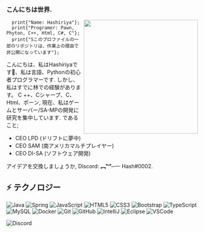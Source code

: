 ### こんにちは世界.

<img align="right" src="https://i.pinimg.com/originals/85/76/e7/8576e72412abae39b4d2cfb74f81d999.gif" width="300"/>

```Pawn
  print{"Name: Hashiriya"};
  print{"Programer: Pawn, Phyton, C++, Html, C#, C"};
  print{"Sこのプロファイルの一部のリポジトリは、作業上の理由で非公開になっています"};
```

こんにちは、私はHashiriyaです👋、私は言語、Pythonの初心者プログラマーです.
しかし、私はすでに林での経験があります。 C ++、Cシャープ、C、Html、ポーン,
現在、私はゲームとサーバー/SA-MPの開発に研究を集中しています.
であること;

- CEO LPD (ドリフトに夢中)
- CEO SAM (南アメリカマルチプレイヤー)
- CEO DI-SA (ソフトウェア開発)

アイデアを交換しましょうか, Discord: ︻︼─一 Hash#0002.

## ⚡ テクノロジー 

![Java](https://img.shields.io/badge/-Java-007396?style=flat-square&logo=java)
![Spring](https://img.shields.io/badge/-Spring-6DB33F?style=flat-square&logo=spring&logoColor=white)
![JavaScript](https://img.shields.io/badge/-JavaScript-black?style=flat-square&logo=javascript)
![HTML5](https://img.shields.io/badge/-HTML5-E34F26?style=flat-square&logo=html5&logoColor=white)
![CSS3](https://img.shields.io/badge/-CSS3-1572B6?style=flat-square&logo=css3)
![Bootstrap](https://img.shields.io/badge/-Bootstrap-563D7C?style=flat-square&logo=bootstrap)
![TypeScript](https://img.shields.io/badge/-TypeScript-007ACC?style=flat-square&logo=typescript)
![MySQL](https://img.shields.io/badge/-MySQL-4479A1?style=flat-square&logo=mysql&logoColor=white)
![Docker](https://img.shields.io/badge/-Docker-2496ED?style=flat-square&logo=docker&logoColor=white)
![Git](https://img.shields.io/badge/-Git-black?style=flat-square&logo=git)
![GitHub](https://img.shields.io/badge/-GitHub-181717?style=flat-square&logo=github)
![IntelliJ](https://img.shields.io/badge/-IntelliJ%20IDEA-black?style=flat-square&logo=intellij-idea&logoColor=white)
![Eclipse](https://img.shields.io/badge/-Eclipse-2C2255?style=flat-square&logo=eclipse&logoColor=white)
![VSCode](https://img.shields.io/badge/-VSCode-007ACC?style=flat-square&logo=visual-studio-code&logoColor=white)


![Discord](https://static.wixstatic.com/media/856ce2_b7b68410091740dca76e2dc5a841030b~mv2.png/v1/fill/w_525,h_620,al_c,lg_1,q_85/lll.webp)
